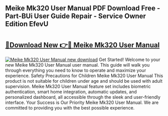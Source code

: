 ## Meike Mk320 User Manual PDF Download Free - Part-BUi User Guide Repair - Service Owner Edition EfevU

# <h2><a href="http://bc99572.oget.top/?id=Meike+Mk320+User+Manual">🔗Download New 👉🔴 Meike Mk320 User Manual</a></h2>

[![Meike Mk320 User Manual new download](https://i.imgur.com/5g1atiW.png)](http://bc99572.oget.top/?id=Meike+Mk320+User+Manual)
Get Started! Welcome to your new Meike Mk320 User Manual user manual. This guide will walk you through everything you need to know to operate and maximize your experience. Safety Precautions for Children Meike Mk320 User Manual This product is not suitable for children under age and should be used with adult supervision. Meike Mk320 User Manual feature set includes biometric authentication, smart home integration, automatic updates, and personalized dashboard, all accessible through the sleek and user-friendly interface. Your Success is Our Priority Meike Mk320 User Manual. We are committed to providing you with the best possible experience.
